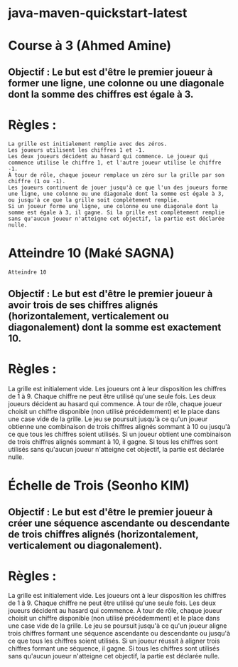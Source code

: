 # java-maven-quickstart-latest

# Course à 3 (Ahmed Amine)

## Objectif : Le but est d'être le premier joueur à former une ligne, une colonne ou une diagonale dont la somme des chiffres est égale à 3.

# Règles :

    La grille est initialement remplie avec des zéros.
    Les joueurs utilisent les chiffres 1 et -1.
    Les deux joueurs décident au hasard qui commence. Le joueur qui commence utilise le chiffre 1, et l'autre joueur utilise le chiffre -1.
    À tour de rôle, chaque joueur remplace un zéro sur la grille par son chiffre (1 ou -1).
    Les joueurs continuent de jouer jusqu'à ce que l'un des joueurs forme une ligne, une colonne ou une diagonale dont la somme est égale à 3, ou jusqu'à ce que la grille soit complètement remplie.
    Si un joueur forme une ligne, une colonne ou une diagonale dont la somme est égale à 3, il gagne. Si la grille est complètement remplie sans qu'aucun joueur n'atteigne cet objectif, la partie est déclarée nulle.



# Atteindre 10 (Maké SAGNA)

    Atteindre 10
## Objectif : Le but est d'être le premier joueur à avoir trois de ses chiffres alignés (horizontalement, verticalement ou diagonalement) dont la somme est exactement 10.

# Règles :

La grille est initialement vide.
Les joueurs ont à leur disposition les chiffres de 1 à 9. Chaque chiffre ne peut être utilisé qu'une seule fois.
Les deux joueurs décident au hasard qui commence.
À tour de rôle, chaque joueur choisit un chiffre disponible (non utilisé précédemment) et le place dans une case vide de la grille.
Le jeu se poursuit jusqu'à ce qu'un joueur obtienne une combinaison de trois chiffres alignés sommant à 10 ou jusqu'à ce que tous les chiffres soient utilisés.
Si un joueur obtient une combinaison de trois chiffres alignés sommant à 10, il gagne. Si tous les chiffres sont utilisés sans qu'aucun joueur n'atteigne cet objectif, la partie est déclarée nulle.




# Échelle de Trois (Seonho KIM)

## Objectif : Le but est d'être le premier joueur à créer une séquence ascendante ou descendante de trois chiffres alignés (horizontalement, verticalement ou diagonalement).

# Règles :

La grille est initialement vide.
Les joueurs ont à leur disposition les chiffres de 1 à 9. Chaque chiffre ne peut être utilisé qu'une seule fois.
Les deux joueurs décident au hasard qui commence.
À tour de rôle, chaque joueur choisit un chiffre disponible (non utilisé précédemment) et le place dans une case vide de la grille.
Le jeu se poursuit jusqu'à ce qu'un joueur aligne trois chiffres formant une séquence ascendante ou descendante ou jusqu'à ce que tous les chiffres soient utilisés.
Si un joueur réussit à aligner trois chiffres formant une séquence, il gagne. Si tous les chiffres sont utilisés sans qu'aucun joueur n'atteigne cet objectif, la partie est déclarée nulle.



